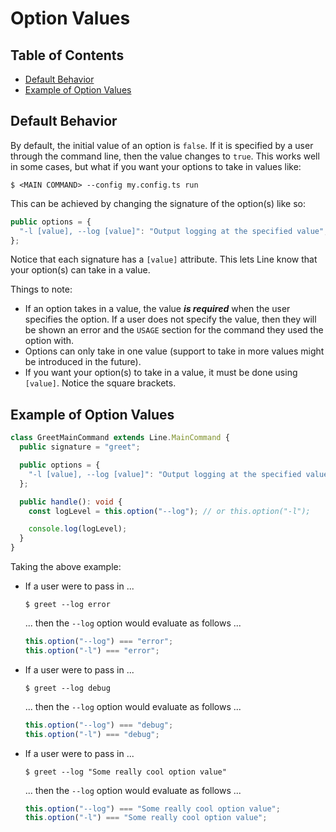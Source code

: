 # Option Values

## Table of Contents

- [Default Behavior](#default-behavior)
- [Example of Option Values](#example-of-option-values)

## Default Behavior

By default, the initial value of an option is `false`. If it is specified by a
user through the command line, then the value changes to `true`. This works well
in some cases, but what if you want your options to take in values like:

```shell
$ <MAIN COMMAND> --config my.config.ts run
```

This can be achieved by changing the signature of the option(s) like so:

```typescript
public options = {
  "-l [value], --log [value]": "Output logging at the specified value",
};
```

Notice that each signature has a `[value]` attribute. This lets Line know that
your option(s) can take in a value.

Things to note:

- If an option takes in a value, the value _**is required**_ when the user
  specifies the option. If a user does not specify the value, then they will be
  shown an error and the `USAGE` section for the command they used the option
  with.
- Options can only take in one value (support to take in more values might be
  introduced in the future).
- If you want your option(s) to take in a value, it must be done using
  `[value]`. Notice the square brackets.

## Example of Option Values

```typescript
class GreetMainCommand extends Line.MainCommand {
  public signature = "greet";

  public options = {
    "-l [value], --log [value]": "Output logging at the specified value",
  };

  public handle(): void {
    const logLevel = this.option("--log"); // or this.option("-l");

    console.log(logLevel);
  }
}
```

Taking the above example:

- If a user were to pass in ...

  ```shell
  $ greet --log error
  ```

  ... then the `--log` option would evaluate as follows ...

  ```typescript
  this.option("--log") === "error";
  this.option("-l") === "error";
  ```

- If a user were to pass in ...

  ```shell
  $ greet --log debug
  ```

  ... then the `--log` option would evaluate as follows ...

  ```typescript
  this.option("--log") === "debug";
  this.option("-l") === "debug";
  ```

- If a user were to pass in ...

  ```shell
  $ greet --log "Some really cool option value"
  ```

  ... then the `--log` option would evaluate as follows ...

  ```typescript
  this.option("--log") === "Some really cool option value";
  this.option("-l") === "Some really cool option value";
  ```
